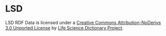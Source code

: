 # LSD

LSD RDF Data is licensed under a [Creative Commons Attribution-NoDerivs 3.0 Unported License](https://creativecommons.org/licenses/by-nd/3.0/deed.ja) by [Life Science Dictionary Project](https://lsd-project.jp/ja/service/).
